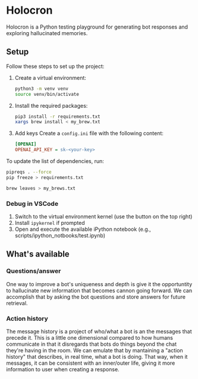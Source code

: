# Holocron

Holocron is a Python testing playground for generating bot responses and exploring hallucinated memories.

## Setup

Follow these steps to set up the project:

1. Create a virtual environment:
    ```sh
    python3 -m venv venv
    source venv/bin/activate
    ```

2. Install the required packages:
    ```sh
    pip3 install -r requirements.txt
    xargs brew install < my_brew.txt
    ```

3. Add keys
    Create a `config.ini` file with the following content:
    ```ini
    [OPENAI]
    OPENAI_API_KEY = sk-<your-key>
    ```

To update the list of dependencies, run:
```sh
pipreqs . --force
pip freeze > requirements.txt
```
```sh
brew leaves > my_brews.txt
```


### Debug in VSCode

1. Switch to the virtual environment kernel (use the button on the top right)
2. Install `ipykernel` if prompted
4. Open and execute the available iPython notebook (e.g., scripts/ipython_notbooks/test.ipynb)

## What's available

### Questions/answer

One way to improve a bot's uniqueness and depth is give it the opportuntity to hallucinate new information that becomes cannon going forward. We can accomplish that by asking the bot questions and store answers for future retrieval.

### Action history

The message history is a project of who/what a bot is an the messages that precede it. This is a little one dimensional compared to how humans communicate in that it disregards that bots do things beyond the chat they're having in the room. We can emulate that by mantaining a "action history" that describes, in real time, what a bot is doing. That way, when it messages, it can be consistent with an inner/outer life, giving it more information to user when creating a response.


